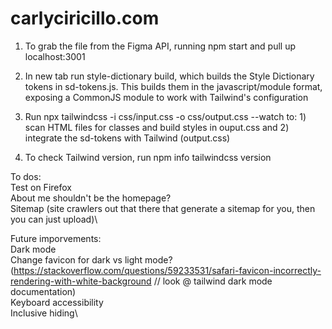 # carlyciricillo.com

1) To grab the file from the Figma API, running npm start and pull up localhost:3001

2) In new tab run style-dictionary build, which builds the Style Dictionary tokens in sd-tokens.js. This builds them in the javascript/module format, exposing a CommonJS module to work with Tailwind's configuration

3) Run npx tailwindcss -i css/input.css -o css/output.css --watch to: 1) scan HTML files for classes and build styles in ouput.css and 2) integrate the sd-tokens with Tailwind (output.css)

4) To check Tailwind version, run npm info tailwindcss version

To dos:\
Test on Firefox\
About me shouldn't be the homepage?\
Sitemap (site crawlers out that there that generate a sitemap for you, then you can just upload)\

Future imporvements:\
Dark mode\
Change favicon for dark vs light mode? (https://stackoverflow.com/questions/59233531/safari-favicon-incorrectly-rendering-with-white-background // look @ tailwind dark mode documentation)\
Keyboard accessibility\
Inclusive hiding\